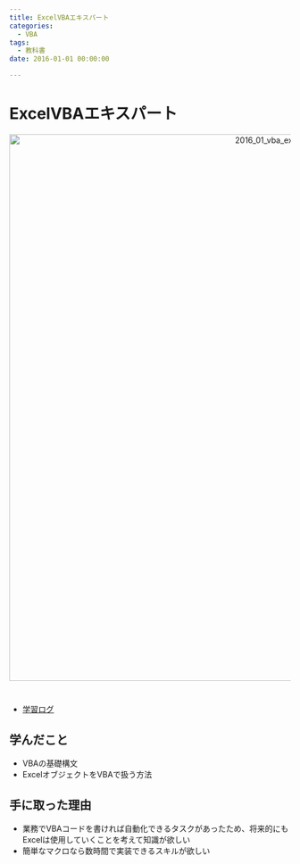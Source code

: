 ```yaml
---
title: ExcelVBAエキスパート
categories:
  - VBA 
tags: 
  - 教科書
date: 2016-01-01 00:00:00

---
```


# ExcelVBAエキスパート

<div style="text-align:center; margin-bottom: 40px">
<img src="/img/cover/2016_01_vba_excel_standard.jpg" alt="2016_01_vba_excel_standard" title="2016_01_vba_excel_standard" style="width:980px">
</div>

- [学習ログ](/pdf/ExcelVBAエキスパート.pdf)

## 学んだこと

- VBAの基礎構文
- ExcelオブジェクトをVBAで扱う方法

## 手に取った理由

- 業務でVBAコードを書ければ自動化できるタスクがあったため、将来的にもExcelは使用していくことを考えて知識が欲しい
- 簡単なマクロなら数時間で実装できるスキルが欲しい
